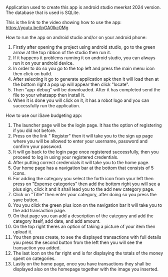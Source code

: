 Application used to create this app is android studio meerkat 2024 version.
The database that is used is SQLite.

This is the link to the video showing how to use the app: https://youtu.be/lpGA0Ikc0Mg 


How to run the app on android studio and/or on your android phone:
1. Firstly after opening the project using android studio, go to the green arrow at the top ribbon of the studio then run it.
2. If it happens it problems running it on android studio, you can always run it on your android device.
3. In order to do so you go to the top left and press the main menu icon then click on build.
4. After selecting it go to generate application apk then it will load then at the bottom right a pop up will appear then click "locate".
5. Then "app-debug" will be downloaded. After it has completed send the file to your whatsapp then install it.
6. When it is done you will click on it, it has a robot logo and you can successfully run the application.

How to use our iSave budgeting app:
1. The launcher page will be the login page. It has the option of registering if you did not before.
2. Press on the link " Register" then it will take you to the sign up page where you will be allowed to enter your username, password and confirm your password.
3. It will go back to the login page once registered successfully, then you proceed to log in using your registered credentials.
4. After putting correct credencials it will take you to the home page.
5. Our home page has a navigation bar at the bottom that consists of 5 icons.
6. For adding the category you select the forth icon from your left then press on "Expense categories" then add the bottom right you will see a plus sign, click it and it shall lead you to the add new category page.
7. Click on "Title" then enter your category, after doing so you press the save button.
8. You you click the green plus icon on the navigation bar it will take you to the add transaction page.
9. On that page you can add a description of the category and add the category itself, add date, and add amount.
10. On the top right theres an option of taking a picture of your item then upload it.
11. You then press create, to see the displayed transactions with full details you press the second button from the left then you will see the transaction you added.
12. The last icon on the far right end is for displaying the totals of the money spent on categories.
13. Lastly on the home page, once you have transactions they shall be displayed also on the homepage together with the image you inserted.
